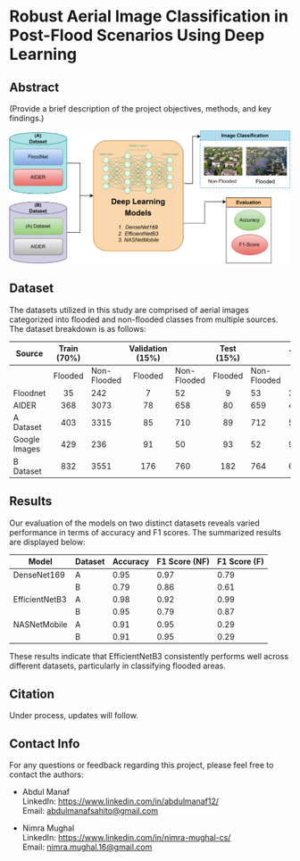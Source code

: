 # Robust Aerial Image Classification in Post-Flood Scenarios Using Deep Learning

## Abstract

(Provide a brief description of the project objectives, methods, and key findings.)

![Methodology Diagram](<img/Classification(Focus).png>)

## Dataset

The datasets utilized in this study are comprised of aerial images categorized into flooded and non-flooded classes from multiple sources. The dataset breakdown is as follows:

| Source        | Train (70%) |             | Validation (15%) |             | Test (15%) |             | Total |
| ------------- | :---------: | ----------- | :--------------: | ----------- | :--------: | ----------- | ----- |
|               |   Flooded   | Non-Flooded |     Flooded      | Non-Flooded |  Flooded   | Non-Flooded |       |
| Floodnet      |     35      | 242         |        7         | 52          |     9      | 53          | 398   |
| AIDER         |     368     | 3073        |        78        | 658         |     80     | 659         | 4916  |
| A Dataset     |     403     | 3315        |        85        | 710         |     89     | 712         | 5314  |
| Google Images |     429     | 236         |        91        | 50          |     93     | 52          | 951   |
| B Dataset     |     832     | 3551        |       176        | 760         |    182     | 764         | 6265  |

## Results

Our evaluation of the models on two distinct datasets reveals varied performance in terms of accuracy and F1 scores. The summarized results are displayed below:

| Model          | Dataset | Accuracy | F1 Score (NF) | F1 Score (F) |
| -------------- | ------- | -------- | ------------- | ------------ |
| DenseNet169    | A       | 0.95     | 0.97          | 0.79         |
|                | B       | 0.79     | 0.86          | 0.61         |
| EfficientNetB3 | A       | 0.98     | 0.92          | 0.99         |
|                | B       | 0.95     | 0.79          | 0.87         |
| NASNetMobile   | A       | 0.91     | 0.95          | 0.29         |
|                | B       | 0.91     | 0.95          | 0.29         |

These results indicate that EfficientNetB3 consistently performs well across different datasets, particularly in classifying flooded areas.

## Citation

Under process, updates will follow.

## Contact Info

For any questions or feedback regarding this project, please feel free to contact the authors:

- Abdul Manaf \
   LinkedIn: https://www.linkedin.com/in/abdulmanaf12/ \
   Email: abdulmanafsahito@gmail.com

- Nimra Mughal \
   LinkedIn: https://www.linkedin.com/in/nimra-mughal-cs/ \
   Email: nimra.mughal.16@gmail.com
